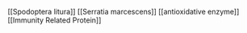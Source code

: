 [[Spodoptera litura]]
[[Serratia marcescens]]
[[antioxidative enzyme]]
[[Immunity Related Protein]]
